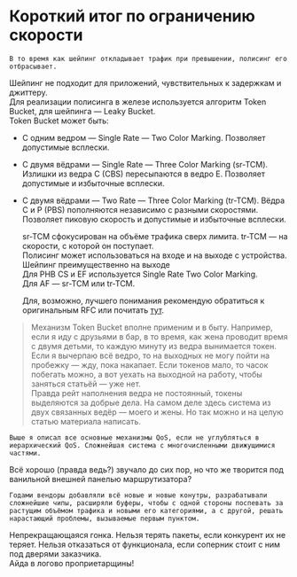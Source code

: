 # Короткий итог по ограничению скорости

```text
В то время как шейпинг откладывает трафик при превышении, полисинг его отбрасывает.  
```

Шейпинг не подходит для приложений, чувствительных к задержкам и джиттеру.  
Для реализации полисинга в железе используется алгоритм Token Bucket, для шейпинга — Leaky Bucket.  
Token Bucket может быть:

* С одним ведром — Single Rate — Two Color Marking. Позволяет допустимые всплески.
* С двумя вёдрами — Single Rate — Three Color Marking \(sr-TCM\). Излишки из ведра C \(CBS\) пересыпаются в ведро E. Позволяет допустимые и избыточные всплески.
* С двумя вёдрами — Two Rate — Three Color Marking \(tr-TCM\). Вёдра C и P \(PBS\) пополняются независимо с разными скоростями. Позволяет пиковую скорость и допустимые и избыточные всплески.

  sr-TCM сфокусирован на объёме трафика сверх лимита. tr-TCM — на скорости, с которой он поступает.  
  Полисинг может использоваться на входе и на выходе с устройства. Шейпинг преимущественно на выходе  
  Для PHB CS и EF используется Single Rate Two Color Marking.  
  Для AF — sr-TCM или tr-TCM.

  Для, возможно, лучшего понимания рекомендую обратиться к оригинальным RFC или почитать [тут](http://blog.ine.com/2011/05/22/understanding-single-rate-and-dual-rate-traffic-policing/).

> Механизм Token Bucket вполне применим и в быту. Например, если я иду с друзьями в бар, в то время, как жена проводит время с двумя детьми, то каждую минуту из ведра вынимается токен.  
> Если я вычерпаю всё ведро, то на выходных не могу пойти на пробежку — жду, пока накапает. Если токенов мало, то часок побегать можно, а вот уехать на выходной на работу, чтобы заняться статьёй — уже нет.  
> Правда рейт наполнения ведра не постоянный, токены выделяются за добрые дела. На самом деле здесь система из двух связанных ведёр — моего и жены. Но так можно и на целую статью материала написать.

```text
Выше я описал все основные механизмы QoS, если не углубляться в иерархический QoS. Сложнейшая система с многочисленными движущимися частями.  
```

Всё хорошо \(правда ведь?\) звучало до сих пор, но что же творится под ванильной внешней панелью маршрутизатора?

```text
Годами вендоры добавляли всё новые и новые конутры, разрабатывали сложнейшие чипы, расширяли буферы, чтобы с одной стороны поспевать за растущим объёмом трафика и новыми его категориями, а с другой, решать нарастающий проблемы, вызываемые первым пунктом.  
```

Непрекращающаяся гонка. Нельзя терять пакеты, если конкурент их не теряет. Нельзя отказаться от функционала, если соперник стоит с ним под дверями заказчика.  
Айда в логово проприетарщины!

